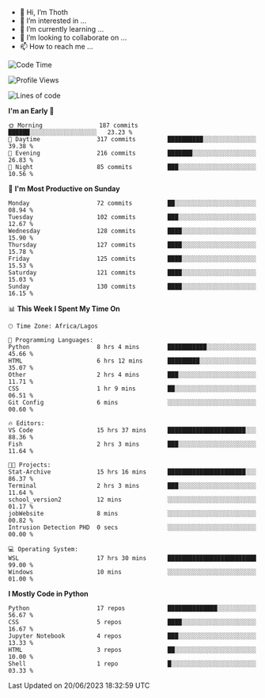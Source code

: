 <!---
thoth2357/thoth2357 is a ✨ special ✨ repository because its `README.md` (this file) appears on your GitHub profile.
You can click the Preview link to take a look at your changes.
--->

- 👋 Hi, I’m Thoth
- 👀 I’m interested in ...
- 🌱 I’m currently learning ...
- 💞️ I’m looking to collaborate on ...
- 📫 How to reach me ...




<!--START_SECTION:waka-->
![Code Time](http://img.shields.io/badge/Code%20Time-2%2C085%20hrs%2021%20mins-blue)

![Profile Views](http://img.shields.io/badge/Profile%20Views-0-blue)

![Lines of code](https://img.shields.io/badge/From%20Hello%20World%20I%27ve%20Written-29.1%20million%20lines%20of%20code-blue)

**I'm an Early 🐤** 

```text
🌞 Morning                187 commits         ██████░░░░░░░░░░░░░░░░░░░   23.23 % 
🌆 Daytime                317 commits         ██████████░░░░░░░░░░░░░░░   39.38 % 
🌃 Evening                216 commits         ███████░░░░░░░░░░░░░░░░░░   26.83 % 
🌙 Night                  85 commits          ███░░░░░░░░░░░░░░░░░░░░░░   10.56 % 
```
📅 **I'm Most Productive on Sunday** 

```text
Monday                   72 commits          ██░░░░░░░░░░░░░░░░░░░░░░░   08.94 % 
Tuesday                  102 commits         ███░░░░░░░░░░░░░░░░░░░░░░   12.67 % 
Wednesday                128 commits         ████░░░░░░░░░░░░░░░░░░░░░   15.90 % 
Thursday                 127 commits         ████░░░░░░░░░░░░░░░░░░░░░   15.78 % 
Friday                   125 commits         ████░░░░░░░░░░░░░░░░░░░░░   15.53 % 
Saturday                 121 commits         ████░░░░░░░░░░░░░░░░░░░░░   15.03 % 
Sunday                   130 commits         ████░░░░░░░░░░░░░░░░░░░░░   16.15 % 
```


📊 **This Week I Spent My Time On** 

```text
🕑︎ Time Zone: Africa/Lagos

💬 Programming Languages: 
Python                   8 hrs 4 mins        ███████████░░░░░░░░░░░░░░   45.66 % 
HTML                     6 hrs 12 mins       █████████░░░░░░░░░░░░░░░░   35.07 % 
Other                    2 hrs 4 mins        ███░░░░░░░░░░░░░░░░░░░░░░   11.71 % 
CSS                      1 hr 9 mins         ██░░░░░░░░░░░░░░░░░░░░░░░   06.51 % 
Git Config               6 mins              ░░░░░░░░░░░░░░░░░░░░░░░░░   00.60 % 

🔥 Editors: 
VS Code                  15 hrs 37 mins      ██████████████████████░░░   88.36 % 
Fish                     2 hrs 3 mins        ███░░░░░░░░░░░░░░░░░░░░░░   11.64 % 

🐱‍💻 Projects: 
Stat-Archive             15 hrs 16 mins      ██████████████████████░░░   86.37 % 
Terminal                 2 hrs 3 mins        ███░░░░░░░░░░░░░░░░░░░░░░   11.64 % 
school_version2          12 mins             ░░░░░░░░░░░░░░░░░░░░░░░░░   01.17 % 
jobWebsite               8 mins              ░░░░░░░░░░░░░░░░░░░░░░░░░   00.82 % 
Intrusion Detection PHD  0 secs              ░░░░░░░░░░░░░░░░░░░░░░░░░   00.00 % 

💻 Operating System: 
WSL                      17 hrs 30 mins      █████████████████████████   99.00 % 
Windows                  10 mins             ░░░░░░░░░░░░░░░░░░░░░░░░░   01.00 % 
```

**I Mostly Code in Python** 

```text
Python                   17 repos            ██████████████░░░░░░░░░░░   56.67 % 
CSS                      5 repos             ████░░░░░░░░░░░░░░░░░░░░░   16.67 % 
Jupyter Notebook         4 repos             ███░░░░░░░░░░░░░░░░░░░░░░   13.33 % 
HTML                     3 repos             ██░░░░░░░░░░░░░░░░░░░░░░░   10.00 % 
Shell                    1 repo              █░░░░░░░░░░░░░░░░░░░░░░░░   03.33 % 
```




 Last Updated on 20/06/2023 18:32:59 UTC
<!--END_SECTION:waka-->
<!--![](http://github-profile-summary-cards.vercel.app/api/cards/profile-details?username=thoth2357&theme=2077)

![](http://github-profile-summary-cards.vercel.app/api/cards/stats?username=thoth2357&theme=2077)![](http://github-profile-summary-cards.vercel.app/api/cards/productive-time?username=thoth2357&theme=2077&utcOffset=8) -->
